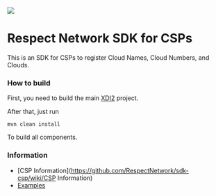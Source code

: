 <img src="http://respectnetwork.github.com/rn-member-graph-service/images/logo.png"><br>

Respect Network SDK for CSPs
============================

This is an SDK for CSPs to register Cloud Names, Cloud Numbers, and Clouds.

### How to build

First, you need to build the main [XDI2](http://github.com/projectdanube/xdi2) project.

After that, just run

    mvn clean install

To build all components.

### Information

* [CSP Information](https://github.com/RespectNetwork/sdk-csp/wiki/CSP Information)
* [Examples](sdk-csp/tree/master/src/main/java/net/respectnetwork/sdk/csp)
